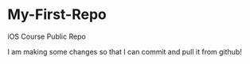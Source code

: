 # My-First-Repo
iOS Course Public Repo

I am making some changes so that I can commit and pull it from github!
